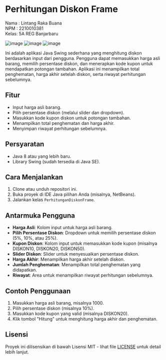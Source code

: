 # Perhitungan Diskon Frame



Nama : Lintang Raka Buana  
NPM : 2210010381   
Kelas: 5A REG Banjarbaru

![image](https://github.com/user-attachments/assets/d8ac8697-d79f-4f3b-9ef5-d3aa0f59af18)
![image](https://github.com/user-attachments/assets/166189ec-dc37-42ad-be35-c03d5c682dd7)
![image](https://github.com/user-attachments/assets/ba455213-6455-45d2-b4f7-7ade07e1721b)


Ini adalah aplikasi Java Swing sederhana yang menghitung diskon berdasarkan input dari pengguna. Pengguna dapat memasukkan harga asli barang, memilih persentase diskon, dan menerapkan kode kupon untuk mendapatkan potongan tambahan. Aplikasi ini menampilkan total penghematan, harga akhir setelah diskon, serta riwayat perhitungan sebelumnya.

## Fitur

- Input harga asli barang.
- Pilih persentase diskon (melalui slider dan dropdown).
- Masukkan kode kupon diskon untuk potongan tambahan.
- Menampilkan total penghematan dan harga akhir.
- Menyimpan riwayat perhitungan sebelumnya.

## Persyaratan

- Java 8 atau yang lebih baru.
- Library Swing (sudah tersedia di Java SE).

## Cara Menjalankan

1. Clone atau unduh repositori ini.
2. Buka proyek di IDE Java pilihan Anda (misalnya, NetBeans).
3. Jalankan kelas `PerhitunganDiskonFrame`.

## Antarmuka Pengguna

- **Harga Asli**: Kolom input untuk harga asli barang.
- **Pilih Persentase Diskon**: Dropdown untuk memilih persentase diskon (5%, 10%, atau 25%).
- **Kupon Diskon**: Kolom input untuk memasukkan kode kupon (misalnya DISKON10, DISKON20, DISKON50).
- **Slider Diskon**: Slider untuk menyesuaikan persentase diskon.
- **Harga Akhir**: Menampilkan harga akhir setelah diskon.
- **Jumlah Penghematan**: Menampilkan total penghematan yang didapatkan.
- **Riwayat**: Area untuk menampilkan riwayat perhitungan sebelumnya.

## Contoh Penggunaan

1. Masukkan harga asli barang, misalnya 1000.
2. Pilih persentase diskon (misalnya 10%).
3. Masukkan kode kupon yang valid (misalnya DISKON20).
4. Klik tombol "Hitung" untuk menghitung harga akhir dan penghematan.

## Lisensi

Proyek ini dilisensikan di bawah Lisensi MIT - lihat file [LICENSE](LICENSE) untuk detail lebih lanjut.

